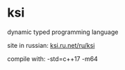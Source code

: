 # ksi
dynamic typed programming language

site in russian: [ksi.ru.net/ru/ksi](http://ksi.ru.net/ru/ksi) 

compile with: -std=c++17 -m64